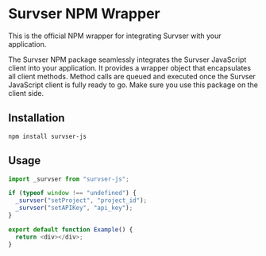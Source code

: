 # Survser NPM Wrapper

This is the official NPM wrapper for integrating Survser with your application.

The Survser NPM package seamlessly integrates the Survser JavaScript client into your application. It provides a wrapper object that encapsulates all client methods. Method calls are queued and executed once the Survser JavaScript client is fully ready to go. Make sure you use this package on the client side.

## Installation

`npm install survser-js`

## Usage

```js
import _survser from "survser-js";

if (typeof window !== "undefined") {
  _survser("setProject", "project_id");
  _survser("setAPIKey", "api_key");
}

export default function Example() {
  return <div></div>;
}
```
